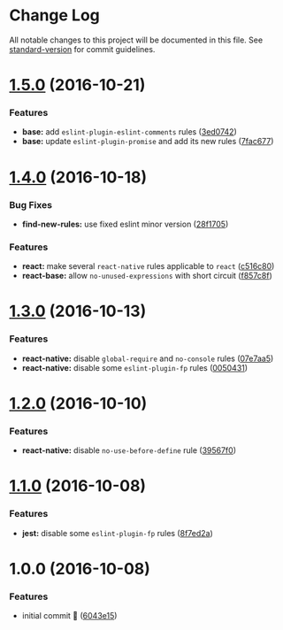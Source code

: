 # Change Log

All notable changes to this project will be documented in this file. See [standard-version](https://github.com/conventional-changelog/standard-version) for commit guidelines.

<a name="1.5.0"></a>
# [1.5.0](https://github.com/anvilabs/eslint-config-anvilabs/compare/v1.4.0...v1.5.0) (2016-10-21)


### Features

* **base:** add `eslint-plugin-eslint-comments` rules ([3ed0742](https://github.com/anvilabs/eslint-config-anvilabs/commit/3ed0742))
* **base:** update `eslint-plugin-promise` and add its new rules ([7fac677](https://github.com/anvilabs/eslint-config-anvilabs/commit/7fac677))



<a name="1.4.0"></a>
# [1.4.0](https://github.com/anvilabs/eslint-config-anvilabs/compare/v1.3.0...v1.4.0) (2016-10-18)


### Bug Fixes

* **find-new-rules:** use fixed eslint minor version ([28f1705](https://github.com/anvilabs/eslint-config-anvilabs/commit/28f1705))


### Features

* **react:** make several `react-native` rules applicable to `react` ([c516c80](https://github.com/anvilabs/eslint-config-anvilabs/commit/c516c80))
* **react-base:** allow `no-unused-expressions` with short circuit ([f857c8f](https://github.com/anvilabs/eslint-config-anvilabs/commit/f857c8f))



<a name="1.3.0"></a>
# [1.3.0](https://github.com/anvilabs/eslint-config-anvilabs/compare/v1.2.0...v1.3.0) (2016-10-13)


### Features

* **react-native:** disable `global-require` and `no-console` rules ([07e7aa5](https://github.com/anvilabs/eslint-config-anvilabs/commit/07e7aa5))
* **react-native:** disable some `eslint-plugin-fp` rules ([0050431](https://github.com/anvilabs/eslint-config-anvilabs/commit/0050431))



<a name="1.2.0"></a>
# [1.2.0](https://github.com/anvilabs/eslint-config-anvilabs/compare/v1.1.0...v1.2.0) (2016-10-10)


### Features

* **react-native:** disable `no-use-before-define` rule ([39567f0](https://github.com/anvilabs/eslint-config-anvilabs/commit/39567f0))



<a name="1.1.0"></a>
# [1.1.0](https://github.com/anvilabs/eslint-config-anvilabs/compare/v1.0.0...v1.1.0) (2016-10-08)


### Features

* **jest:** disable some `eslint-plugin-fp` rules ([8f7ed2a](https://github.com/anvilabs/eslint-config-anvilabs/commit/8f7ed2a))



<a name="1.0.0"></a>
# 1.0.0 (2016-10-08)


### Features

* initial commit 🐣 ([6043e15](https://github.com/anvilabs/eslint-config-anvilabs/commit/6043e15))
